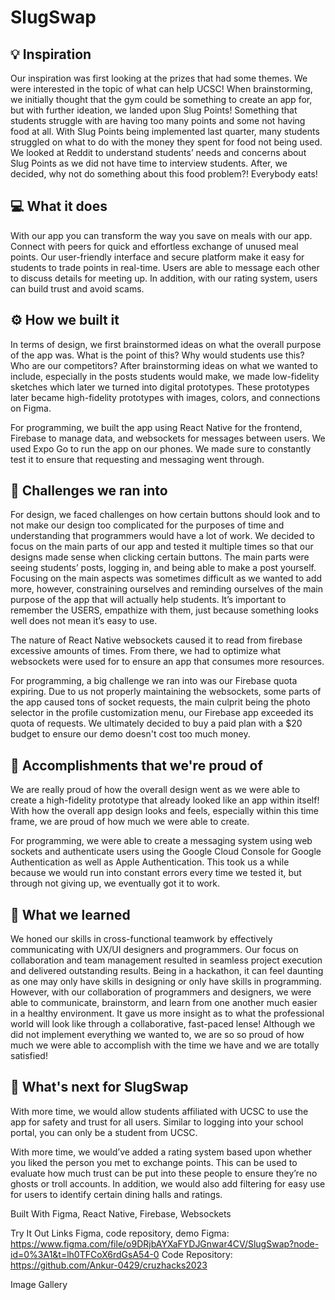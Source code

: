# SlugSwap

## 💡 Inspiration
Our inspiration was first looking at the prizes that had some themes. We were interested in the topic of what can help UCSC! When brainstorming, we initially thought that the gym could be something to create an app for, but with further ideation, we landed upon Slug Points! Something that students struggle with are having too many points and some not having food at all. With Slug Points being implemented last quarter, many students struggled on what to do with the money they spent for food not being used. We looked at Reddit to understand students’ needs and concerns about Slug Points as we did not have time to interview students. After, we decided, why not do something about this food problem?! Everybody eats!


## 💻 What it does
With our app you can transform the way you save on meals with our app. Connect with peers for quick and effortless exchange of unused meal points. Our user-friendly interface and secure platform make it easy for students to trade points in real-time. Users are able to message each other to discuss details for meeting up. In addition, with our rating system, users can build trust and avoid scams. 

## ⚙️ How we built it
In terms of design, we first brainstormed ideas on what the overall purpose of the app was. What is the point of this? Why would students use this? Who are our competitors? After brainstorming ideas on what we wanted to include, especially in the posts students would make, we made low-fidelity sketches which later we turned into digital prototypes. These prototypes later became high-fidelity prototypes with images, colors, and connections on Figma.

For programming, we built the app using React Native for the frontend, Firebase to manage data, and websockets for messages between users. We used Expo Go to run the app on our phones. We made sure to constantly test it to ensure that requesting and messaging went through.

## 🧠 Challenges we ran into
For design, we faced challenges on how certain buttons should look and to not make our design too complicated for the purposes of time and understanding that programmers would have a lot of work. We decided to focus on the main parts of our app and tested it multiple times so that our designs made sense when clicking certain buttons. The main parts were seeing students’ posts, logging in, and being able to make a post yourself. Focusing on the main aspects was sometimes difficult as we wanted to add more, however, constraining ourselves and reminding ourselves of the main purpose of the app that will actually help students. It’s important to remember the USERS, empathize with them, just because something looks well does not mean it’s easy to use.

The nature of React Native websockets caused it to read from firebase excessive amounts of times. From there, we had to optimize what websockets were used for to ensure an app that consumes more resources.

For programming, a big challenge we ran into was our Firebase quota expiring. Due to us not properly maintaining the websockets, some parts of the app caused tons of socket requests, the main culprit being the photo selector in the profile customization menu, our Firebase app exceeded its quota of requests. We ultimately decided to buy a paid plan with a $20 budget to ensure our demo doesn't cost too much money.


## 🏅 Accomplishments that we're proud of
We are really proud of how the overall design went as we were able to create a high-fidelity prototype that already looked like an app within itself! With how the overall app design looks and feels, especially within this time frame, we are proud of how much we were able to create. 

For programming, we were able to create a messaging system using web sockets and authenticate users using the Google Cloud Console for Google Authentication as well as Apple Authentication. This took us a while because we would run into constant errors every time we tested it, but through not giving up, we eventually got it to work.



## 📖 What we learned
We honed our skills in cross-functional teamwork by effectively communicating with UX/UI designers and programmers. Our focus on collaboration and team management resulted in seamless project execution and delivered outstanding results. Being in a hackathon, it can feel daunting as one may only have skills in designing or only have skills in programming. However, with our collaboration of programmers and designers, we were able to communicate, brainstorm, and learn from one another much easier in a healthy environment. It gave us more insight as to what the professional world will look like through a collaborative, fast-paced lense! Although we did not implement everything we wanted to, we are so so proud of how much we were able to accomplish with the time we have and we are totally satisfied! 

## 🚀 What's next for SlugSwap
With more time, we would allow students affiliated with UCSC to use the app for safety and trust for all users. Similar to logging into your school portal, you can only be a student from UCSC. 

With more time, we would’ve added a rating system based upon whether you liked the person you met to exchange points. This can be used to evaluate how much trust can be put into these people to ensure they’re no ghosts or troll accounts. In addition, we would also add filtering for easy use for users to identify certain dining halls and ratings.

Built With
Figma, React Native, Firebase, Websockets 


Try It Out Links
Figma, code repository, demo
Figma: https://www.figma.com/file/o9DRjbAYXaFYDJGnwar4CV/SlugSwap?node-id=0%3A1&t=lh0TFCoX6rdGsA54-0
Code Repository: https://github.com/Ankur-0429/cruzhacks2023

Image Gallery 

